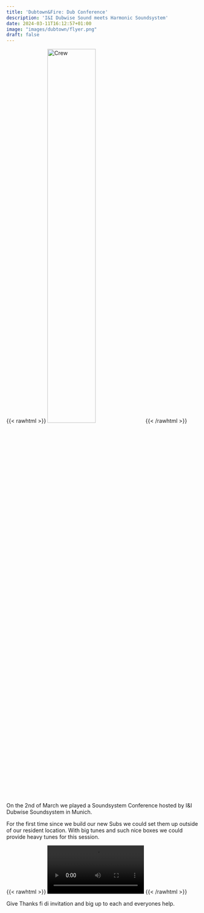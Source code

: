 ```yaml
---
title: 'Dubtown&Fire: Dub Conference'
description: 'I&I Dubwise Sound meets Harmonic Soundsystem'
date: 2024-03-11T16:12:57+01:00
image: "images/dubtown/flyer.png"
draft: false
---
```

{{< rawhtml >}}
<img src="/images/dubtown/1.jpg" alt="Crew" style="width:50%; height:auto;">
{{< /rawhtml >}}

On the 2nd of March we played a Soundsystem Conference hosted by I&I Dubwise Soundsystem in Munich.

For the first time since we build our new Subs we could set them up outside of our resident location.
With big tunes and such nice boxes we could provide heavy tunes for this session.

{{< rawhtml >}}
<video width=50% controls>
  <source src='/videos/dubtown_1.mp4' type='video/mp4'>
  Your Browser does not support this video tag
</video>
{{< /rawhtml >}}

Give Thanks fi di invitation and big up to each and everyones help.

